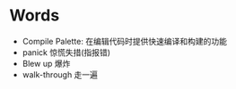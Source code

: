 


# Words
- Compile Palette: 在编辑代码时提供快速编译和构建的功能
- panick 惊慌失措(指报错)
- Blew up 爆炸
- walk-through 走一遍
